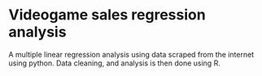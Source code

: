 # Videogame sales regression analysis

A multiple linear regression analysis using data scraped from the internet using python. Data cleaning, and analysis is then done using R. 






